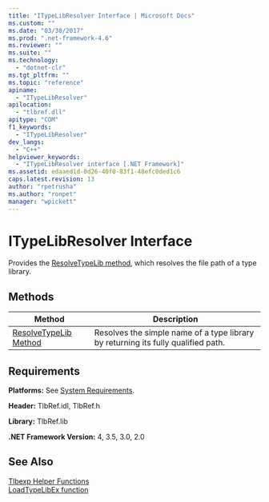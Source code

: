 ```yaml
---
title: "ITypeLibResolver Interface | Microsoft Docs"
ms.custom: ""
ms.date: "03/30/2017"
ms.prod: ".net-framework-4.6"
ms.reviewer: ""
ms.suite: ""
ms.technology: 
  - "dotnet-clr"
ms.tgt_pltfrm: ""
ms.topic: "reference"
apiname: 
  - "ITypeLibResolver"
apilocation: 
  - "tlbref.dll"
apitype: "COM"
f1_keywords: 
  - "ITypeLibResolver"
dev_langs: 
  - "C++"
helpviewer_keywords: 
  - "ITypeLibResolver interface [.NET Framework]"
ms.assetid: edaaed1d-0d26-40f0-83f1-48efc0ded1c6
caps.latest.revision: 13
author: "rpetrusha"
ms.author: "ronpet"
manager: "wpickett"
---
```

# ITypeLibResolver Interface
Provides the [ResolveTypeLib method](../../../../docs/framework/unmanaged-api/tlbexp/resolvetypelib-method.md), which resolves the file path of a type library.  
  
## Methods  
  
|Method|Description|  
|------------|-----------------|  
|[ResolveTypeLib Method](../../../../docs/framework/unmanaged-api/tlbexp/resolvetypelib-method.md)|Resolves the simple name of a type library by returning its fully qualified path.|  
  
## Requirements  
 **Platforms:** See [System Requirements](../../../../docs/framework/get-started/system-requirements.md).  
  
 **Header:** TlbRef.idl, TlbRef.h  
  
 **Library:** TlbRef.lib  
  
 **.NET Framework Version:** 4, 3.5, 3.0, 2.0  
  
## See Also  
 [Tlbexp Helper Functions](../../../../docs/framework/unmanaged-api/tlbexp/index.md)   
 [LoadTypeLibEx function](https://msdn.microsoft.com/library/windows/desktop/ms221249\(v=vs.85\).aspx)